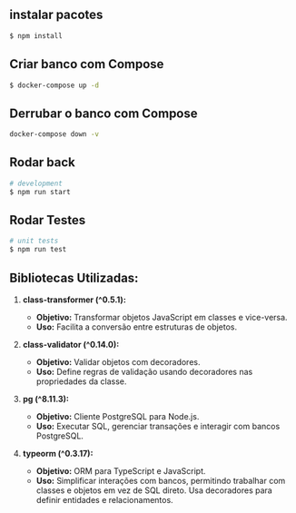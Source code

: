 ## instalar pacotes

```bash
$ npm install
```

## Criar banco com Compose

```bash
$ docker-compose up -d
```

## Derrubar o banco com Compose

```bash
docker-compose down -v
```

## Rodar back

```bash
# development
$ npm run start
```

## Rodar Testes

```bash
# unit tests
$ npm run test
```

## Bibliotecas Utilizadas:

1. **class-transformer (^0.5.1):**

   - **Objetivo:** Transformar objetos JavaScript em classes e vice-versa.
   - **Uso:** Facilita a conversão entre estruturas de objetos.

2. **class-validator (^0.14.0):**

   - **Objetivo:** Validar objetos com decoradores.
   - **Uso:** Define regras de validação usando decoradores nas propriedades da classe.

3. **pg (^8.11.3):**

   - **Objetivo:** Cliente PostgreSQL para Node.js.
   - **Uso:** Executar SQL, gerenciar transações e interagir com bancos PostgreSQL.

4. **typeorm (^0.3.17):**
   - **Objetivo:** ORM para TypeScript e JavaScript.
   - **Uso:** Simplificar interações com bancos, permitindo trabalhar com classes e objetos em vez de SQL direto. Usa decoradores para definir entidades e relacionamentos.

